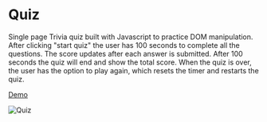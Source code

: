 # Quiz

Single page Trivia quiz built with Javascript to practice DOM manipulation.
After clicking "start quiz" the user has 100 seconds to complete all the questions. 
The score updates after each answer is submitted. After 100 seconds the quiz will end and show the total score.
When the quiz is over, the user has the option to play again, which resets the timer and restarts the quiz.

[Demo](https://torerik123.github.io/Quiz)

![Quiz](https://i.ibb.co/9vxgS6H/quiz.jpg)
